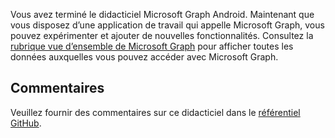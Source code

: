 <!-- markdownlint-disable MD002 MD041 -->

Vous avez terminé le didacticiel Microsoft Graph Android. Maintenant que vous disposez d’une application de travail qui appelle Microsoft Graph, vous pouvez expérimenter et ajouter de nouvelles fonctionnalités. Consultez la [rubrique vue d’ensemble de Microsoft Graph](/graph/overview) pour afficher toutes les données auxquelles vous pouvez accéder avec Microsoft Graph.

## <a name="feedback"></a>Commentaires

Veuillez fournir des commentaires sur ce didacticiel dans le [référentiel GitHub](https://github.com/microsoftgraph/msgraph-training-android).
